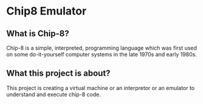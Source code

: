 # Chip8 Emulator

## What is Chip-8?
Chip-8 is a simple, interpreted, programming language which was first used on some do-it-yourself computer systems in the late 1970s and early 1980s.

## What this project is about?
This project is creating a virtual machine or an interpretor or an emulator to understand and execute chip-8 code.  
